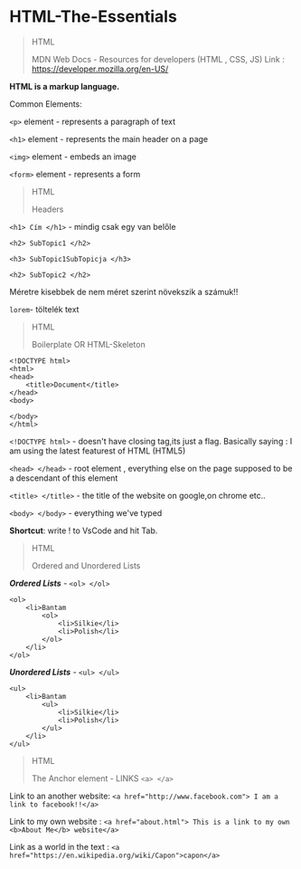 # HTML-The-Essentials

>  
> HTML
> 
> MDN Web Docs - Resources for developers (HTML , CSS,  JS)
> Link : https://developer.mozilla.org/en-US/
> 
**HTML is a markup language.**

Common Elements:

```<p>``` element - represents a paragraph of text

```<h1>``` element - represents the main header on a page

```<img>``` element - embeds an image

```<form>``` element - represents a form
 

>HTML
>
> Headers
>
  
```<h1> Cím </h1>``` - mindig csak egy van belőle

```<h2> SubTopic1 </h2>```

```<h3> SubTopic1SubTopicja </h3>```

```<h2> SubTopic2 </h2>```

Méretre kisebbek de nem méret szerint növekszik a számuk!!

```lorem```- töltelék text
  

> HTML
> 
> Boilerplate OR HTML-Skeleton
>

```
<!DOCTYPE html> 
<html>
<head>
    <title>Document</title>
</head>
<body>
    
</body>
</html>
```
  
```<!DOCTYPE html>``` - doesn't have closing tag,its just a flag. Basically saying : I am using the  latest featurest of HTML (HTML5)

```<head> </head>``` - root element , everything else on the page supposed to be a descendant of this element

```<title> </title>```  - the title of the website on google,on chrome etc..

```<body> </body>``` - everything we've typed

**Shortcut**: write ! to VsCode and hit Tab.

> HTML
>
> Ordered and Unordered Lists
>

***Ordered Lists*** - ```<ol> </ol>```
```
<ol>
    <li>Bantam
        <ol>
            <li>Silkie</li>
            <li>Polish</li>
        </ol>
    </li>
</ol>
```

***Unordered Lists*** - ```<ul> </ul>```


```
<ul>
    <li>Bantam
        <ul>
            <li>Silkie</li>
            <li>Polish</li>
        </ul>
    </li>
</ul>
```

> HTML
>
> The Anchor element - LINKS  ```<a> </a>``` 
>

Link to an another website:  ```<a href="http://www.facebook.com"> I am a link to facebook!!</a>```

Link to my own website : ```<a href="about.html"> This is a link to my own <b>About Me</b> website</a>```

Link as a world in the text : ```<a href="https://en.wikipedia.org/wiki/Capon">capon</a>```
